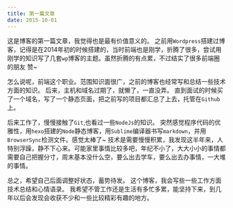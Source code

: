 ```yaml
---
title: 第一篇文章
date: 2015-10-01
---
```


这是博客的第一篇文章，我觉得也是最有价值意义的。
之前用`Wordpress`搭建过博客，记得是在2014年初的时候搭建的，当时前端也是刚学，折腾了很多，尝试用刚学的知识写了几套`wp`博客的主题。虽然折腾的有点累，不过结实了很多前端圈的朋友 赞~

怎么说呢，前端这个职业。范围知识面很广，之前的博客也经常写和总结一些技术方面的知识。
后来，主机和域名过期了，就懒了，一直没弄。
直到面试的时候买了一个域名，写了一个静态页面，把之前写的项目都汇总了上去，托管在`Github`上。

后来工作了，慢慢接触了`Git`,也看过一些`NodeJs`的知识。
突然感觉程序代码的优雅性，用`hexo`搭建的`Node`静态博客，用`Sublime`编译器书写`markdown`，并用`BrowserSync`检测文件。感觉太棒了~
技术是需要慢慢积累，我发现这半年来，人特别浮躁，静不下心来。可能家里事情比较多吧，年纪不小了，大大小小的事情都需要自己把握分寸，周末基本没什么空，要么出去学车，要么出去办事情，一大堆的事情。

总之，希望自己后面调整好状态，蓄势待发。
这个博客，我会写些一些工作方面技术总结和心情语录。
我希望不管工作还是生活有多忙多累，能坚持下来，到几年以后会发现会收获不少和一些比较精彩有趣的地方。

